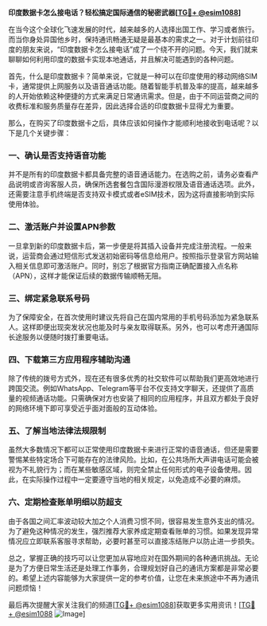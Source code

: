 **印度数据卡怎么接电话？轻松搞定国际通信的秘密武器[[TG💪+ @esim1088](https://t.me/s/esim1088)]**

在当今这个全球化飞速发展的时代，越来越多的人选择出国工作、学习或者旅行。而当你身处异国他乡时，保持通讯畅通无疑是最基本的需求之一。对于计划前往印度的朋友来说，“印度数据卡怎么接电话”成了一个绕不开的问题。今天，我们就来聊聊如何利用印度的数据卡实现本地通话，并且解决可能遇到的各种问题。

首先，什么是印度数据卡？简单来说，它就是一种可以在印度使用的移动网络SIM卡，通常提供上网服务以及语音通话功能。随着智能手机普及率的提高，越来越多的人开始依赖这种便捷的方式来满足日常通讯需求。但是，由于不同运营商之间的收费标准和服务质量存在差异，因此选择合适的印度数据卡显得尤为重要。

那么，在购买了印度数据卡之后，具体应该如何操作才能顺利地接收到电话呢？以下是几个关键步骤：

### 一、确认是否支持语音功能

并不是所有的印度数据卡都具备完整的语音通话能力。在选购之前，请务必查看产品说明或咨询客服人员，确保所选套餐包含国际漫游权限及语音通话选项。此外，还需要注意手机终端是否支持双卡模式或者eSIM技术，因为这将直接影响到实际使用体验。

### 二、激活账户并设置APN参数

一旦拿到新的印度数据卡后，第一步便是将其插入设备并完成注册流程。一般来说，运营商会通过短信形式发送初始密码等信息给用户。按照指示登录官方网站输入相关信息即可激活账户。同时，别忘了根据官方指南正确配置接入点名称（APN），这样才能保证后续的数据传输顺畅无阻。

### 三、绑定紧急联系号码

为了保障安全，在首次使用时建议先将自己在国内常用的手机号码添加为紧急联系人。这样即便出现突发状况也能及时与亲友取得联系。另外，也可以考虑开通国际长途服务以便随时拨打重要电话。

### 四、下载第三方应用程序辅助沟通

除了传统的拨号方式外，现在还有很多优秀的社交软件可以帮助我们更高效地进行跨国交流。例如WhatsApp、Telegram等平台不仅支持文字聊天，还提供了高质量的视频通话功能。只需确保对方也安装了相同的应用程序，并且双方都处于良好的网络环境下即可享受近乎面对面般的互动体验。

### 五、了解当地法律法规限制

虽然大多数情况下都可以正常使用印度数据卡来进行正常的语音通话，但还是需要警惕某些特定场合下可能存在的法律风险。比如，在公共场所大声讲电话可能会被视为不礼貌行为；而在某些敏感区域，则完全禁止任何形式的电子设备使用。因此，在实际操作过程中一定要遵守当地的相关规定，以免造成不必要的麻烦。

### 六、定期检查账单明细以防超支

由于各国之间汇率波动较大加之个人消费习惯不同，很容易发生意外支出的情况。为了避免这种情况的发生，强烈推荐大家养成定期查看账单的习惯。如果发现异常情况应立即联系客服寻求帮助，必要时甚至可以直接冻结账户以防止进一步损失。

总之，掌握正确的技巧可以让您更加从容地应对在国外期间的各种通讯挑战。无论是为了方便日常生活还是处理工作事务，合理规划好自己的通讯方案都是非常必要的。希望上述内容能够为大家提供一定的参考价值，让您在未来旅途中不再为通讯问题烦恼！

最后再次提醒大家关注我们的频道[[TG💪+ @esim1088](https://t.me/s/esim1088)]获取更多实用资讯！[[TG💪+ @esim1088](https://t.me/s/esim1088) ![Image](https://i.postimg.cc/4NQfJmqS/Snipaste-2025-05-13-00-14-12.png)]